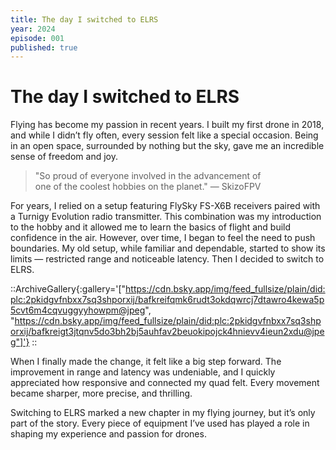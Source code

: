 ```yaml
---
title: The day I switched to ELRS
year: 2024
episode: 001
published: true
---
```


# The day I switched to ELRS

Flying has become my passion in recent years. I built my first drone in 2018, and while I didn’t fly often, every session felt like a special occasion. Being in an open space, surrounded by nothing but the sky, gave me an incredible sense of freedom and joy.

> "So proud of everyone involved in the advancement of<br class="hidden-md-and-down" /> one of the coolest hobbies on the planet." — SkizoFPV

For years, I relied on a setup featuring FlySky FS-X6B receivers paired with a Turnigy Evolution radio transmitter. This combination was my introduction to the hobby and it allowed me to learn the basics of flight and build confidence in the air. However, over time, I began to feel the need to push boundaries. My old setup, while familiar and dependable, started to show its limits — restricted range and noticeable latency. Then I decided to switch to ELRS. 

::ArchiveGallery{:gallery='["https://cdn.bsky.app/img/feed_fullsize/plain/did:plc:2pkidgvfnbxx7sq3shporxij/bafkreifqmk6rudt3okdqwrcj7dtawro4kewa5p5cvt6m4cqvuggyyhowpm@jpeg", "https://cdn.bsky.app/img/feed_fullsize/plain/did:plc:2pkidgvfnbxx7sq3shporxij/bafkreigt3jtqnv5do3bh2bj5auhfav2beuokipojck4hnievv4ieun2xdu@jpeg"]'}
::

When I finally made the change, it felt like a big step forward. The improvement in range and latency was undeniable, and I quickly appreciated how responsive and connected my quad felt. Every movement became sharper, more precise, and thrilling.

Switching to ELRS marked a new chapter in my flying journey, but it’s only part of the story. Every piece of equipment I’ve used has played a role in shaping my experience and passion for drones.